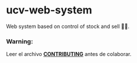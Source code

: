 # ucv-web-system
Web system based on control of stock and sell 👨‍💻.
### Warning:
Leer el archivo [**CONTRIBUTING**](https://github.com/University-X/project-ucv-web-system/blob/master/CONTRIBUTING.md) antes de colaborar.
